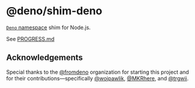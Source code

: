 # @deno/shim-deno

[`Deno` namespace](https://doc.deno.land/builtin/stable) shim for Node.js.

See
[PROGRESS.md](https://github.com/denoland/node-shims/blob/main/packages/shim-deno/PROGRESS.md)

## Acknowledgements

Special thanks to the [@fromdeno](https://github.com/fromdeno) organization for
starting this project and for their contributions—specifically
[@wojpawlik](https://github.com/wojpawlik),
[@MKRhere](https://github.com/MKRhere), and
[@trgwii](https://github.com/trgwii).
